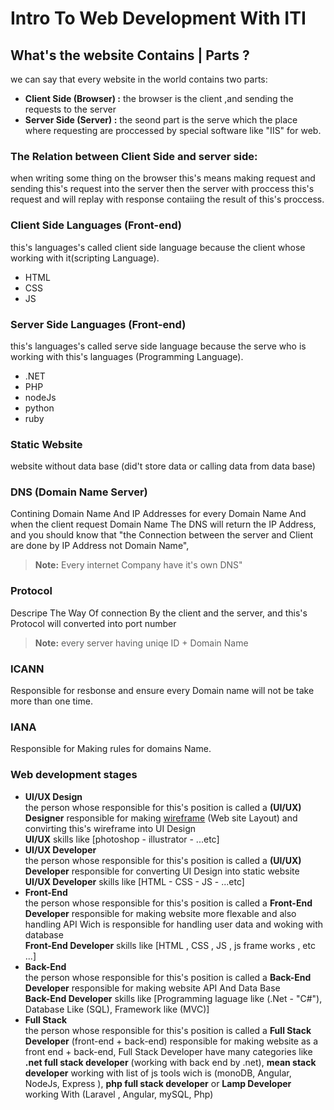 # Intro To Web Development With ITI

## What's the website Contains | Parts ? 
we can say that every website in the world contains two parts:
- **Client Side (Browser) :**   the browser is the client ,and sending the requests to the server
- **Server Side (Server) :**  the seond part is the serve which the place where requesting are proccessed by special software like "IIS" for web.

### The Relation between Client Side and server side:
when writing  some thing on the browser this's means making request and sending this's request into the server then the server with proccess this's request and will replay with response contaiing the result of this's proccess.

### Client Side Languages (Front-end)
this's languages's called client side language because the client whose working with it(scripting Language).
- HTML
- CSS
- JS

### Server Side Languages (Front-end)
this's languages's called serve side language because the serve who is working with this's languages (Programming Language).
- .NET
- PHP
- nodeJs
- python
- ruby
### Static Website
website without data base (did't store data or calling data from data base)
### DNS (Domain Name Server)
Contining Domain Name And IP Addresses for every Domain Name And when the client request Domain Name The DNS will return the IP Address, and you should know that "the Connection between the server and Client are done by IP Address not Domain Name",
>**Note:**  Every internet Company have it's own DNS"
### Protocol
Descripe The Way Of connection By the client and the server, and this's Protocol will converted into port number

> **Note:** every server having uniqe ID + Domain Name
### ICANN
Responsible for resbonse and ensure every Domain name will not be take more than one time.
### IANA
Responsible for Making rules for domains Name.
### Web development stages
- **UI/UX Design** <br>
the person whose responsible for this's position is called a **(UI/UX) Designer** 
responsible for making [wireframe]("https://images.template.net/wp-content/uploads/2017/01/02102034/Wireframe-User-Interface-Icons.jpg?width=530") (Web site Layout) and convirting this's wireframe into UI Design <br>
**UI/UX** skills like [photoshop - illustrator - ...etc]
- **UI/UX Developer** <br>
the person whose responsible for this's position is called a **(UI/UX) Developer** 
responsible for converting UI Design into static website <br>
**UI/UX Developer** skills like [HTML - CSS - JS - ...etc]
- **Front-End** <br>
the person whose responsible for this's position is called a **Front-End Developer** 
responsible for making website more flexable and also handling API Wich is responsible for handling user data and woking with database <br>
**Front-End Developer** skills like [HTML , CSS , JS , js frame works , etc ...]
- **Back-End** <br>
the person whose responsible for this's position is called a **Back-End Developer**
responsible for making website API And Data Base <br>
**Back-End Developer** skills like [Programming laguage like (.Net - "C#"), Database Like (SQL), Framework like (MVC)]
- **Full Stack** <br> 
the person whose responsible for this's position is called a **Full Stack Developer** (front-end + back-end) 
responsible for making website as a front end + back-end,
Full Stack Developer have many categories like  **.net full stack developer** (working with back end by .net),
**mean stack developer**  working with list of js tools wich is (monoDB, Angular, NodeJs, Express ), 
**php full stack developer** or **Lamp Developer** working With (Laravel , Angular, mySQL, Php)
